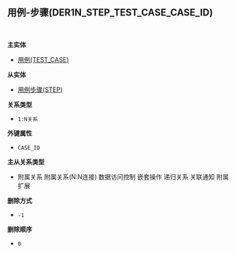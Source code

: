 ## 用例-步骤(DER1N_STEP_TEST_CASE_CASE_ID) <!-- {docsify-ignore-all} -->



<br>
<p class="panel-title"><b>主实体</b></p>

* [用例(TEST_CASE)](module/TestMgmt/test_case)

<p class="panel-title"><b>从实体</b></p>

* [用例步骤(STEP)](module/TestMgmt/step)

<p class="panel-title"><b>关系类型</b></p>

* `1:N关系`

<p class="panel-title"><b>外键属性</b></p>

* `CASE_ID`

<p class="panel-title"><b>主从关系类型</b></p>

* <i class="fa fa-check-square"/></i> 附属关系 <i class="fa fa-square"/></i> 附属关系(N:N连接) <i class="fa fa-square"/></i> 数据访问控制 <i class="fa fa-check-square"/></i> 嵌套操作 <i class="fa fa-square"/></i> 递归关系 <i class="fa fa-square"/></i> 关联通知 <i class="fa fa-square"/></i> 附属扩展

<p class="panel-title"><b>删除方式</b></p>

* `-1`

<p class="panel-title"><b>删除顺序</b></p>

* `0`
